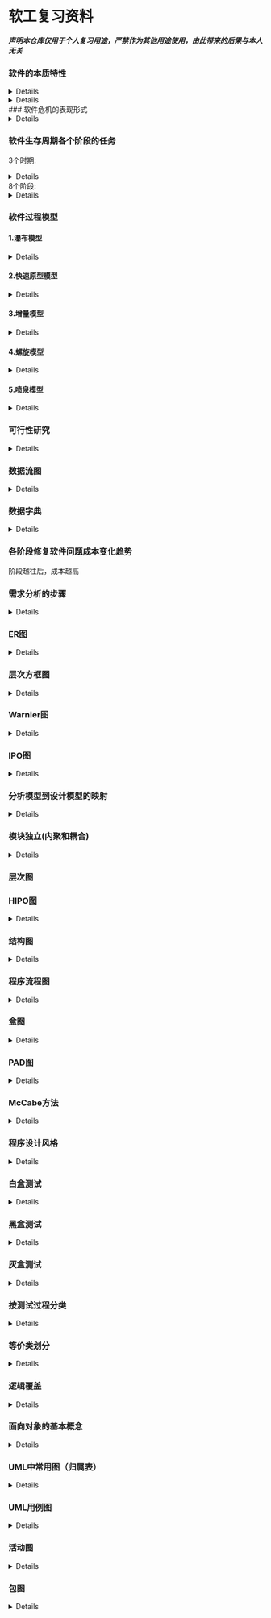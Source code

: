 # 软工复习资料
 ***声明本仓库仅用于个人复习用途，严禁作为其他用途使用，由此带来的后果与本人无关***
### 软件的本质特性
<details>
1.复杂特性  
2.抽象特性  
3.依赖特性  
4.使用特性
5.废弃特性
6.应用特性</details>
  
<details>
<code></code>
</details>
### 软件危机的表现形式
<details>
<code>
1.软件开发费用和进度失控  
2.软件系统实现的功能与实际需求不符  
3.软件的可靠性差  
4.软件难以维护  
5.软件通常没有适当的文档资料
6.软件成本在计算机系统总成本中所占的比例居高不下，且逐年上升
7.软件生产率提交的速度，远远跟不上计算机应用迅速普及深入的趋势</code>
</details>


### 软件生存周期各个阶段的任务
3个时期:  
<details>
<code>1.软件定义时期
2.软件开发时期
3.软件维护时期</code>
</details>
8个阶段:  
<details>
<code>1.问题定义
2.可行性研究
3.需求分析
4.概要设计
5.详细设计
6.软件实现和单元测试
7.综合测试
8.运行维护</code>
</details>

### 软件过程模型
#### 1.瀑布模型
<details>
<code>
适用于在软件需求比较明确，开发技术比较成熟，工程管理比较严格的场合下使用  
优点：1.可强迫开发人员采用规范化的方法
2.严格定义了每个阶段必须提交的文档
3.要求每个阶段交出所有的产品都必须是经过验证的  
缺点：1.可能导致最终开发出的软件产品不能真正满足用户需要
2.只适用于项目开始时需求已经确定的情况</code>
</details>  

#### 2.快速原型模型
<details>
<code>
不带反馈环  
优点：1.有助于满足用户的真实需求
2.略，太长了应该不会出
3.....
</code>
</details>

#### 3.增量模型
<details>
<code>能够在较短的时间内向用户提交一些有用的工作产品</code>
</details>

#### 4.螺旋模型
<details>
<code>螺旋模型可以看做是在每个阶段之前都增加了风险分析过程的快速原型模型</code>
</details>

#### 5.喷泉模型
<details>
<code>
喷泉模型是典型的面向对象软件开发模型</code>
</details>

### 可行性研究
<details>
<code>
1.技术可行性
2.经济可行性
3.社会因素方面的可行性
4.操作可行性</code>
</details>

### 数据流图
<details>

![数据流图的基本符号](./img/数据流图的基本符号.png)
</details>

### 数据字典
<details>
<code>
定义：数据字典是为数据流图中的每个数据流、数据存储、数据处理以及组成数据流或文件的数据项作出说明
内容：数据字典通常由数据元素、数据流、数据存储、数据处理4类条目组成
符号意义：
=：表示“等价于”或“定义为”
+：表示“和”，连接两个数据元素
[]：表示“或”
{}：表示“重复”
()：表示“可选”
</code>
</details>

### 各阶段修复软件问题成本变化趋势
阶段越往后，成本越高

### 需求分析的步骤
<details>
<code>
1.需求获取
2.分析建模
3.需求描述
4.需求验证</code>
</details>

### ER图
<details>
<code>
组成元素：
1.数据对象（实体用方框表示）
2.属性（属性用椭圆表示）
3.联系（关系用菱形表示）
</code>

![ER](./img/ER图.png)
</details>

### 层次方框图
<details>

![层次方框图](./img/层次方框图.png)
</details>

### Warnier图
<details>

![Warnier](./img/Warnier图.png)
</details>

### IPO图
<details>

![IPO图](./img/IPO图.png)
</details>

### 分析模型到设计模型的映射
<details>

![分析映射](./img/分析模型到设计模型的映射.png)
</details>

### 模块独立(内聚和耦合)
<details>
<code>
耦合性越低，独立性越强
内聚性越高，独立性越强</code>
</details>

### 层次图

### HIPO图
<details>
<code>层次图加上 输入-处理-输出</code>
</details>

### 结构图
<details>
<code>
空心圆传递的是数据
实心圆传递的是控制信息</code>
</details>

### 程序流程图
<details>

![基本符号](./img/程序流程图的基本符号.png)
![控制结构](./img/程序的三种基本控制结构.png)
</details>

### 盒图
<details>

![基本符号](./img/盒图的基本符号.png)
</details>

### PAD图
<details>

![PAD](./img/PAD图.png)
</details>

### McCabe方法
<details>
<code>
环形复杂度V(G)的计算：
V(G)=区域数
V(G)=P(判定节点数)+1
V(G)=E(边数)-N(节点数)+2
</code>
</details>

### 程序设计风格
<details>
<code>
1.源程序文档化
    1)程序的注释分为 序言性注释 和 功能性注释
2.数据说明的方法
3.语句结构
4.输入输出方法</code>
</details>

### 白盒测试
<details>
<code>
白盒测试又称为结构测试或逻辑驱动测试，指通过对程序内部结构的分析，检测来寻找问题。白盒测试把程序看成装在一个透明的白盒子里，也就是清楚了解程序结构和处理过程，检查所有的结构及路径都是正确的，检查软件的内部动作是否按照设计说明的规定正常进行。
</code>
</details>

### 黑盒测试
<details>
<code>
黑盒测试又称为功能测试或数据驱动测试，指通过软件的外部表现来发现缺陷和错误，黑盒测试把测试对象看成一个黑盒子，完全不考虑程序内部的结构和处理过程，测试者仅依据程序功能的需求规范考虑，确定测试用例和推断测试结果的正确性，它是站在使用软件或程序的角度，从输入数据与输出数据的对应关系出发进行的测试、
</code>
</details>

### 灰盒测试
<details>
<code>
介于白盒测试和黑盒测试之间的测试方法，他关注输出对与输入的正确性，同时也关注内部表现，但是不像白盒测试那样详细完整。只是通过一些表征性的现象，事件和标志来判断内部的运行状态
</code>
</details>

### 按测试过程分类
<details>
<code>
1.单元测试
2.集成测试
3.系统测试
4.验收测试
</code>
</details>

### 等价类划分
<details>

![等价类划分](./img/等价类划分.png)
</details>

### 逻辑覆盖
<details>
<code>
逻辑覆盖分为：
1.语句覆盖
2.判定覆盖(分支覆盖)
3.条件覆盖
4.判定-条件覆盖(分之-条件覆盖)
5.条件组合覆盖
6.路径覆盖
</code>
</details>

### 面向对象的基本概念
<details>
<code>
1.对象
    对象时客观存在，要研究的事物
2.类
    类是对具有相同属性和相同操作的一组相似对象的集合，对象的抽象是类，类的具化就是对象，也可以说类的实例是对象
3.消息
    软件对象通过相互间传递消息来相互作用和通信
4.方法
    方法就是对象能执行的操作
5.属性
6.封装
7.继承
8.多态性
    指相同的操作、函数或过程可作用于多种类型的对象上并获取不同的结果
9.重载
    函数重载和运算符重载
</code>
</details>

### UML中常用图（归属表）
<details>

![UML归属](./img/UML中常用图的归属表.png)
</details>

### UML用例图
<details>
<code>
用例的组成：
1.系统边界
2.参与者
    参与者是与系统交互的人或物
3.用例
4.关系
    4.1 关联(association)
    4.2 包含(include)
    4.3 扩展(extend)
    4.4 泛化(generalization)
</code>
</details>

### 活动图
<details>
<code>
组成六要素：
1.活动
2.活动流
3.分支与合并
4.分叉与汇合
    用于将活动六分为两个或多个并发运行的分之
5.泳道
    每一个泳道代表一个责任区域，指明活动是由谁负责的或发起的
6.对象流

</code>
</details>

### 包图
<details>
<code>
包与包之间允许建立依赖，泛化和细化等关系
</code>

![包图](./img/包图.png)
</details>